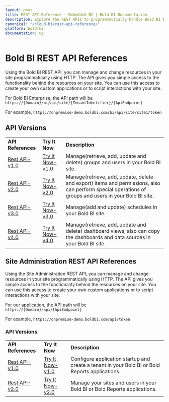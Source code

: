 ```yaml
---
layout: post
title: REST API Reference – Embedded BI | Bold BI Documentation
description: Explore the REST APIs to programmatically handle Bold BI Embedded server operations. It lets you access the functionality behind the resources on your site.
canonical: "/cloud-bi/rest-api-reference/"
platform: bold-bi
documentation: ug
---
```


# Bold BI REST API References

Using the Bold BI REST API, you can manage and change resources in your site programmatically using HTTP. The API gives you simple access to the functionality behind the resources on your site. You can use this access to create your own custom applications or to script interactions with your site.

For Bold BI Enterprise, the API path will be `https://{Domain}/bi/api/site/{TenantIdentifier}/{ApiEndpoint}`

For example, `https://onpremise-demo.boldbi.com/bi/api/site/site1/token`

## API Versions 

<table>
<tr>
    <td>
       <span style="font-weight:bold">API References</span>
    </td>
    <td>
        <span style="font-weight:bold">Try It Now</span>
    </td>
    <td>
        <span style="font-weight:bold">Description</span>
     </td>
  </tr>
  <tr>
    <td>
        <a href="https://help.boldbi.com/embedded-bi/rest-api-reference/v1.0/api-reference/">Rest API-v1.0</a>
    </td>
    <td>
        <a href="https://help.boldbi.com/embedded-bi/rest-api-reference/v1.0/try-it-now/">Try It Now-v1.0</a>
    </td>
    <td>
        Manage(retrieve, add, update and delete) groups and users in your Bold BI site.
     </td>
  </tr>
  <tr>
    <td>
        <a href="https://help.boldbi.com/embedded-bi/rest-api-reference/v2.0/api-reference/">Rest API-v2.0</a>
    </td>
    <td>
        <a href="https://help.boldbi.com/embedded-bi/rest-api-reference/v2.0/try-it-now/">Try It Now-v2.0</a>
    </td>
    <td>
        Manage(retrieve, add, update, delete and export) items and permissions, also can perform special operations of groups and users in your Bold BI site.
     </td>
  </tr>
  <tr>
    <td>
        <a href="https://help.boldbi.com/embedded-bi/rest-api-reference/v3.0/api-reference/">Rest API-v3.0</a>
    </td>
    <td>
        <a href="https://help.boldbi.com/embedded-bi/rest-api-reference/v3.0/try-it-now/">Try It Now-v3.0</a>
    </td>
    <td>
        Manage(add and update) schedules in your Bold BI site.
	</td>
  </tr>
  <tr>
    <td>
        <a href="https://help.boldbi.com/embedded-bi/rest-api-reference/v4.0/api-reference/">Rest API-v4.0</a>
    </td>
    <td>
        <a href="https://help.boldbi.com/embedded-bi/rest-api-reference/v4.0/try-it-now/">Try It Now-v4.0</a>
    </td>
    <td>
        Manage(retrieve, add, update and delete) dashboard views, also can copy the dashboards and data sources in your Bold BI site.
	</td>
  </tr>
</table>

## Site Administration REST API References

Using the Site Administration REST API, you can manage and change resources in your site programmatically using HTTP. The API gives you simple access to the functionality behind the resources on your site. You can use this access to create your own custom applications or to script interactions with your site.

For our application, the API path will be `https://{Domain}/api/{ApiEndpoint}`

For example, `https://onpremise-demo.boldbi.com/api/token`

### API Versions 

<table>
<tr>
    <td>
       <span style="font-weight:bold">API References</span>
    </td>
    <td>
        <span style="font-weight:bold">Try It Now</span>
    </td>
    <td>
        <span style="font-weight:bold">Description</span>
     </td>
  </tr>
  <tr>
    <td>
        <a href="https://help.boldbi.com/embedded-bi/rest-api-reference/site-administration/v1.0/api-reference/">Rest API-v1.0</a>
    </td>
    <td>
        <a href="https://help.boldbi.com/embedded-bi/rest-api-reference/site-administration/v1.0/try-it-now/">Try It Now-v1.0</a>
    </td>
    <td>
        Configure application startup and create a tenant in your Bold BI or Bold Reports applications.
     </td>
  </tr>
  <tr>
    <td>
        <a href="https://help.boldbi.com/embedded-bi/rest-api-reference/site-administration/v2.0/api-reference/">Rest API-v2.0</a>
    </td>
    <td>
        <a href="https://help.boldbi.com/embedded-bi/rest-api-reference/site-administration/v2.0/try-it-now/">Try It Now-v2.0</a>
    </td>
    <td>
        Manage your sites and users in your Bold BI or Bold Reports applications.
     </td>
  </tr>
</table>


